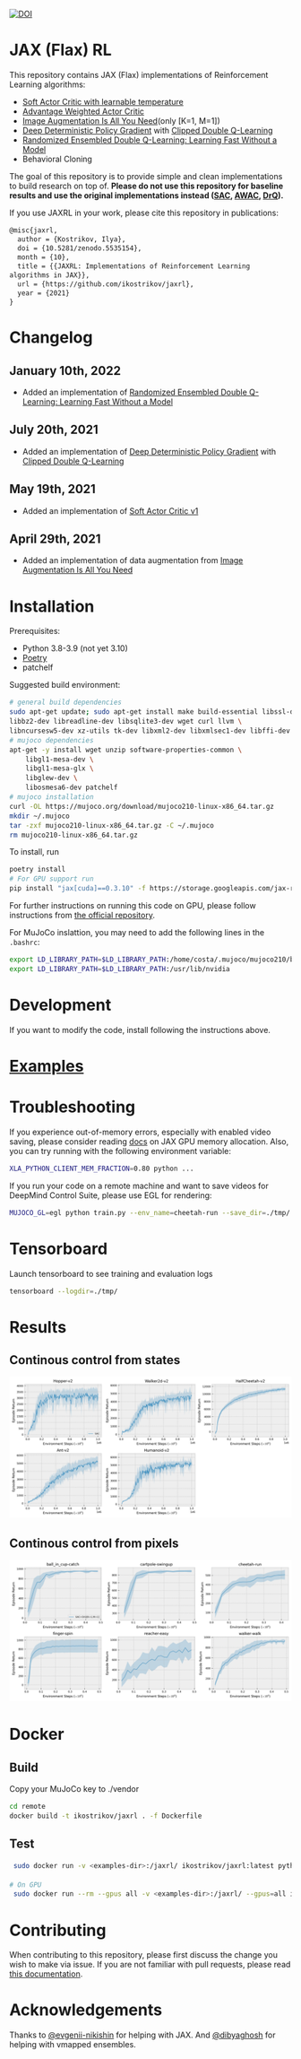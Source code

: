 [![DOI](https://zenodo.org/badge/330059679.svg)](https://zenodo.org/badge/latestdoi/330059679)

# JAX (Flax) RL

This repository contains JAX (Flax) implementations of Reinforcement Learning algorithms:

* [Soft Actor Critic with learnable temperature](https://arxiv.org/abs/1812.05905)
* [Advantage Weighted Actor Critic](https://arxiv.org/abs/2006.09359)
* [Image Augmentation Is All You Need](https://arxiv.org/abs/2004.13649)(only [K=1, M=1])
* [Deep Deterministic Policy Gradient](https://arxiv.org/abs/1509.02971) with [Clipped Double Q-Learning](https://arxiv.org/abs/1802.09477)
* [Randomized Ensembled Double Q-Learning: Learning Fast Without a Model](https://arxiv.org/abs/2101.05982)
* Behavioral Cloning

The goal of this repository is to provide simple and clean implementations to build research on top of. **Please do not use this repository for baseline results and use the original implementations instead ([SAC](https://github.com/rail-berkeley/softlearning/), [AWAC](https://github.com/vitchyr/rlkit/tree/master/examples/awac), [DrQ](https://github.com/denisyarats/drq)).**

If you use JAXRL in your work, please cite this repository in publications:
```
@misc{jaxrl,
  author = {Kostrikov, Ilya},
  doi = {10.5281/zenodo.5535154},
  month = {10},
  title = {{JAXRL: Implementations of Reinforcement Learning algorithms in JAX}},
  url = {https://github.com/ikostrikov/jaxrl},
  year = {2021}
}
```

# Changelog

## January 10th, 2022
- Added an implementation of [Randomized Ensembled Double Q-Learning: Learning Fast Without a Model](https://arxiv.org/abs/2101.05982)

## July 20th, 2021
- Added an implementation of [Deep Deterministic Policy Gradient](https://arxiv.org/abs/1509.02971) with [Clipped Double Q-Learning](https://arxiv.org/abs/1802.09477)

## May 19th, 2021
- Added an implementation of [Soft Actor Critic v1](https://arxiv.org/abs/1801.01290)

## April 29th, 2021
- Added an implementation of data augmentation from [Image Augmentation Is All You Need](https://arxiv.org/abs/2004.13649)

# Installation

Prerequisites:
* Python 3.8-3.9 (not yet 3.10)
* [Poetry](https://python-poetry.org)
* patchelf

Suggested build environment:
```bash
# general build dependencies
sudo apt-get update; sudo apt-get install make build-essential libssl-dev zlib1g-dev \
libbz2-dev libreadline-dev libsqlite3-dev wget curl llvm \
libncursesw5-dev xz-utils tk-dev libxml2-dev libxmlsec1-dev libffi-dev liblzma-dev
# mujoco dependencies
apt-get -y install wget unzip software-properties-common \
    libgl1-mesa-dev \
    libgl1-mesa-glx \
    libglew-dev \
    libosmesa6-dev patchelf
# mujoco installation
curl -OL https://mujoco.org/download/mujoco210-linux-x86_64.tar.gz
mkdir ~/.mujoco
tar -zxf mujoco210-linux-x86_64.tar.gz -C ~/.mujoco
rm mujoco210-linux-x86_64.tar.gz
```

To install, run

```bash
poetry install
# For GPU support run
pip install "jax[cuda]==0.3.10" -f https://storage.googleapis.com/jax-releases/jax_releases.html
```

For further instructions on running this code on GPU, please follow instructions from [the official repository](https://github.com/google/jax).

For MuJoCo inslattion, you may need to add the following lines in the `.bashrc`:

```bash
export LD_LIBRARY_PATH=$LD_LIBRARY_PATH:/home/costa/.mujoco/mujoco210/bin
export LD_LIBRARY_PATH=$LD_LIBRARY_PATH:/usr/lib/nvidia
```

# Development 

If you want to modify the code, install following the instructions above.


# [Examples](examples/)

# Troubleshooting

If you experience out-of-memory errors, especially with enabled video saving, please consider reading [docs](https://jax.readthedocs.io/en/latest/gpu_memory_allocation.html#gpu-memory-allocation) on JAX GPU memory allocation. Also, you can try running with the following environment variable:

```bash
XLA_PYTHON_CLIENT_MEM_FRACTION=0.80 python ...
```

If you run your code on a remote machine and want to save videos for DeepMind Control Suite, please use EGL for rendering:
```bash
MUJOCO_GL=egl python train.py --env_name=cheetah-run --save_dir=./tmp/ --save_video
```

# Tensorboard

Launch tensorboard to see training and evaluation logs

```bash
tensorboard --logdir=./tmp/
```

# Results

## Continous control from states

![gym](./learning_curves/images/results.png)

## Continous control from pixels

![gym](./learning_curves/images/results_drq.png)


# Docker

## Build

Copy your MuJoCo key to ./vendor

```bash
cd remote
docker build -t ikostrikov/jaxrl . -f Dockerfile 
```

## Test
```bash
 sudo docker run -v <examples-dir>:/jaxrl/ ikostrikov/jaxrl:latest python /jaxrl/train.py --env_name=HalfCheetah-v2 --save_dir=/jaxrl/tmp/

# On GPU
 sudo docker run --rm --gpus all -v <examples-dir>:/jaxrl/ --gpus=all ikostrikov/jaxrl:latest python /jaxrl/train.py --env_name=HalfCheetah-v2 --save_dir=/jaxrl/tmp/
```

# Contributing

When contributing to this repository, please first discuss the change you wish to make via issue. If you are not familiar with pull requests, please read [this documentation](https://opensource.com/article/19/7/create-pull-request-github).

# Acknowledgements 

Thanks to [@evgenii-nikishin](https://github.com/evgenii-nikishin) for helping with JAX. And [@dibyaghosh](https://github.com/dibyaghosh) for helping with vmapped ensembles.
